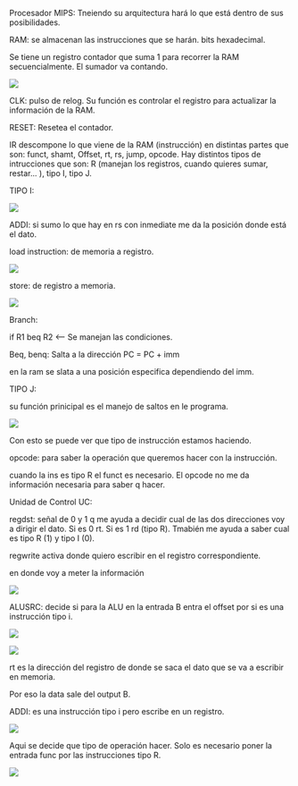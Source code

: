 Procesador MIPS: Tneiendo su arquitectura hará lo que está dentro de sus posibilidades.

RAM: se almacenan las instrucciones que se harán. bits hexadecimal.

Se tiene un registro contador que suma 1 para recorrer la RAM secuencialmente. El sumador va contando.

![](C:\Users\lunaj\AppData\Roaming\marktext\images\2024-03-12-21-46-56-image.png)

CLK: pulso de relog. Su función es controlar el registro para actualizar la información de la RAM.

RESET: Resetea el contador. 

IR descompone lo que viene de la RAM (instrucción) en distintas partes que son: funct, shamt, Offset, rt, rs, jump, opcode. Hay distintos tipos de intrucciones que son: R (manejan los registros, cuando quieres sumar, restar... ), tipo I, tipo J.

TIPO I:

![](C:\Users\lunaj\AppData\Roaming\marktext\images\2024-03-12-22-00-54-image.png)

ADDI: si sumo lo que hay en rs con inmediate me da la posición donde está el dato. 

load instruction: de memoria a registro.

![](C:\Users\lunaj\AppData\Roaming\marktext\images\2024-03-12-22-03-38-image.png)

store: de registro a memoria.

![](C:\Users\lunaj\AppData\Roaming\marktext\images\2024-03-12-22-04-21-image.png)

Branch: 

if R1 beq R2 <-- Se manejan las condiciones.

Beq, benq: Salta a la dirección PC = PC + imm 

en la ram se slata a una posición especifica dependiendo del imm.

TIPO J: 

su función prinicipal es el manejo de saltos en le programa. 

![](C:\Users\lunaj\AppData\Roaming\marktext\images\2024-03-12-22-12-02-image.png)

Con esto se puede ver que tipo de instrucción estamos haciendo.

opcode: para saber la operación que queremos hacer con la instrucción. 

cuando la ins es tipo R el funct es necesario. El opcode no me da información necesaria para saber q hacer.

Unidad de Control UC: 

regdst: señal de 0 y 1 q me ayuda a decidir cual de las dos direcciones voy a dirigir el dato. Si es 0 rt. Si es 1 rd (tipo R). Tmabién me ayuda a saber cual es tipo R (1)  y tipo I (0).

regwrite activa donde quiero escribir en el registro correspondiente.

en donde voy a meter la información

![](C:\Users\lunaj\AppData\Roaming\marktext\images\2024-03-12-22-22-03-image.png)

ALUSRC: decide si para la ALU en la entrada B entra el offset por si es una instrucción tipo i.

![](C:\Users\User\AppData\Roaming\marktext\images\2024-03-15-11-11-51-image.png)

![](C:\Users\User\AppData\Roaming\marktext\images\2024-03-15-11-14-25-image.png)

rt es la dirección del registro de donde se saca el dato que se va a escribir en memoria.

Por eso la data sale del output B.

ADDI: es una instrucción tipo i pero escribe en un registro.

![](C:\Users\User\AppData\Roaming\marktext\images\2024-03-15-11-28-14-image.png)

Aqui se decide que tipo de operación hacer. Solo es necesario poner la entrada func por las instrucciones tipo R.

![](C:\Users\User\AppData\Roaming\marktext\images\2024-03-15-11-35-51-image.png)
